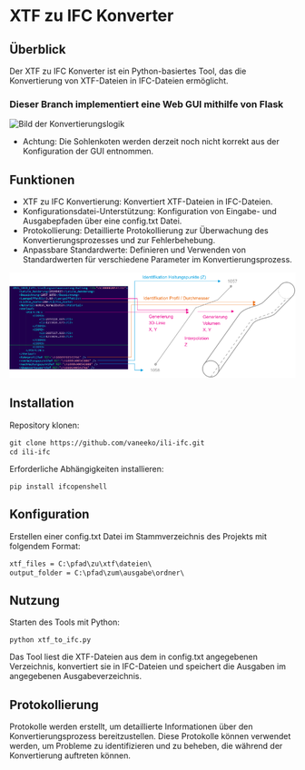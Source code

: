 # XTF zu IFC Konverter
## Überblick
Der XTF zu IFC Konverter ist ein Python-basiertes Tool, das die Konvertierung von XTF-Dateien in IFC-Dateien ermöglicht.
### Dieser Branch implementiert eine Web GUI mithilfe von Flask
![Bild der Konvertierungslogik](img/GU_XTFtoIFC.png)
- Achtung: Die Sohlenkoten werden derzeit noch nicht korrekt aus der Konfiguration der GUI entnommen.
## Funktionen
- XTF zu IFC Konvertierung: Konvertiert XTF-Dateien in IFC-Dateien.
- Konfigurationsdatei-Unterstützung: Konfiguration von Eingabe- und Ausgabepfaden über eine config.txt Datei.
- Protokollierung: Detaillierte Protokollierung zur Überwachung des Konvertierungsprozesses und zur Fehlerbehebung.
- Anpassbare Standardwerte: Definieren und Verwenden von Standardwerten für verschiedene Parameter im Konvertierungsprozess.
  
![Bild der Konvertierungslogik](img/conv.png)
## Installation
Repository klonen:
```
git clone https://github.com/vaneeko/ili-ifc.git
cd ili-ifc
```
Erforderliche Abhängigkeiten installieren:
```
pip install ifcopenshell
```
## Konfiguration
Erstellen einer config.txt Datei im Stammverzeichnis des Projekts mit folgendem Format:
```
xtf_files = C:\pfad\zu\xtf\dateien\
output_folder = C:\pfad\zum\ausgabe\ordner\
```
## Nutzung
Starten des Tools mit Python:
```
python xtf_to_ifc.py
```
Das Tool liest die XTF-Dateien aus dem in config.txt angegebenen Verzeichnis, konvertiert sie in IFC-Dateien und speichert die Ausgaben im angegebenen Ausgabeverzeichnis.

## Protokollierung
Protokolle werden erstellt, um detaillierte Informationen über den Konvertierungsprozess bereitzustellen. Diese Protokolle können verwendet werden, um Probleme zu identifizieren und zu beheben, die während der Konvertierung auftreten können.
